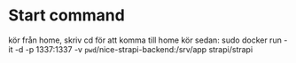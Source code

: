 # Start command
kör från home, skriv cd för att komma till home
kör sedan: 
sudo docker run -it -d -p 1337:1337 -v `pwd`/nice-strapi-backend:/srv/app strapi/strapi